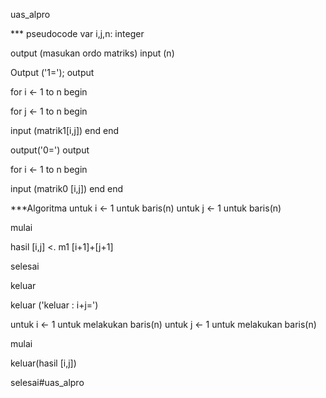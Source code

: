 uas_alpro

*** pseudocode
 var i,j,n: integer
 
 output (masukan ordo matriks)
 input (n)
 
 Output ('1=');
 output
 
 for i <- 1 to n
 begin
 
 for j <- 1 to n
 begin
 
 input (matrik1[i,j]) 
 end
 end
 
 output('0=')
 output
 
 for i <- 1 to n
 begin
 
 input (matrik0 [i,j])
 end
 end
 
 ***Algoritma
 untuk i <- 1 untuk baris(n)
 untuk j <- 1 untuk baris(n)
 
 mulai
 
 hasil [i,j] <. m1 [i+1]+[j+1]
 
 selesai
 
 keluar
 
 keluar ('keluar : i+j=')
 
 untuk i <- 1 untuk melakukan baris(n)
 untuk j <- 1 untuk melakukan baris(n)
 
 mulai
 
 keluar(hasil [i,j])
 
 selesai#uas_alpro
